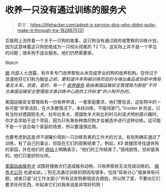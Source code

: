 # 收养一只没有通过训练的服务犬

> 原文：<https://lifehacker.com/adopt-a-service-dog-who-didnt-quite-make-it-through-tra-1828675131>

互联网上流传着一个关于一只狗的故事，这只狗没有通过政府或警察的训练计划，因为这意味着这只狗拒绝成为一只彻头彻尾的 T2 T3。这实际上并不是一个罕见的问题；很多狗不适合服务。他们仍然需要家。

Watch

[据](https://www.thisisinsider.com/how-to-adopt-dogs-from-the-tsa-2018-8) 内部人士透露，有许多专门收养那些从未完成学业的狗的收养机构。在你过于浪漫地将它们称为叛徒*之前，要知道许多狗被训练的目的与嗅出毒品或协助中情局毫无关系。但是，是的，有一个 [收养服务](https://www.tsa.gov/canine-adoption-program) 是由美国运输安全管理局为那些“不符合美国运输安全管理局犬类训练中心政府工作标准”的小狗开办的。*

美国运输安全管理局有一份收养申请，一套家庭要求，他们警告说，这些狗中的一些可能“非常活跃，在大多数情况下，未经训练，不擅闯家门。”Insider 补充说，只有当你对德国短毛犬、拉布拉多犬、德国牧羊犬和比利时马利诺犬特别感兴趣时，你才会求助于这个项目，因为只有某些种类的狗才会被选中进行这种训练。这可能不是一个适合每个家庭的场景，所以要谨慎应用。

也要考虑到这是*而不是*廉价得到一只训练有素的工作犬的方法。有些狗确实通过了训练，有了自己的事业，但现在它们的观察结束了。例如，K9 救援团寻找退休狗的家园，并在他们的 [网站](https://missionk9rescue.org/working-dog-adoption-forms/)上明确表示，“他们的工作结束了。”很戏剧性，但却是真的。他们只是好的伙伴。

[美国自由服务犬](https://freedomservicedogs.org/our-dogs/adopt-a-dog/) 试图将搜救犬打造成服务动物，只收养那些无法完成训练的。 [服务犬公司](https://www.servicedogs.org/ways-to-help/adopt-a-dog/) 也是如此。；狗无法通过训练的原因有很多，包括“容易分心”或身体有问题，或者只是“对工作太胆小”所有这些狗都很适合拥抱，所以除了爱，不要向它们要求任何东西。听起来它们对我来说是非常好的狗！